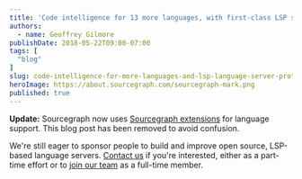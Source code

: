 ```yaml
---
title: 'Code intelligence for 13 more languages, with first-class LSP support'
authors:
  - name: Geoffrey Gilmore
publishDate: 2018-05-22T09:00-07:00
tags: [
  "blog"
]
slug: code-intelligence-for-more-languages-and-lsp-language-server-protocol-support
heroImage: https://about.sourcegraph.com/sourcegraph-mark.png
published: true
---
```


**Update:** Sourcegraph now uses [Sourcegraph extensions](https://docs.sourcegraph.com/extensions) for language support. This blog post has been removed to avoid confusion.

We're still eager to sponsor people to build and improve open source, LSP-based language servers. [Contact us](/contact) if you're interested, either as a part-time effort or to [join our team](https://github.com/sourcegraph/careers) as a full-time member.
